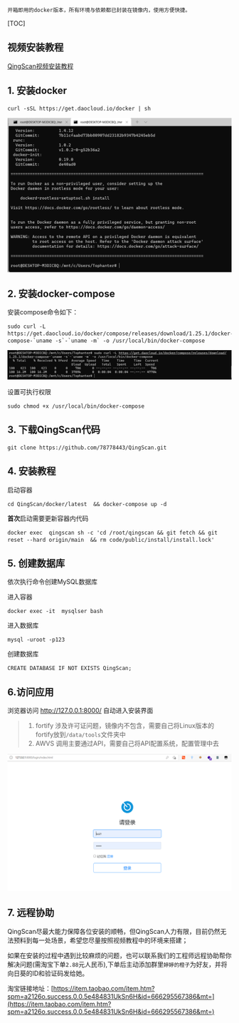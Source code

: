     开箱即用的docker版本，所有环境与依赖都已封装在镜像内，使用方便快捷。

[TOC]

## 视频安装教程

[QingScan视频安装教程](https://www.bilibili.com/video/BV1wP4y1G74V)


## 1. 安装docker
```
curl -sSL https://get.daocloud.io/docker | sh
```

![](images/20211203153747.png)

## 2. 安装docker-compose

安装compose命令如下：
```
sudo curl -L https://get.daocloud.io/docker/compose/releases/download/1.25.1/docker-compose-`uname -s`-`uname -m` -o /usr/local/bin/docker-compose
```
![](images/20211203154742.png)

设置可执行权限
```
sudo chmod +x /usr/local/bin/docker-compose
```

## 3. 下载QingScan代码
```
git clone https://github.com/78778443/QingScan.git
```

## 4. 安装教程
启动容器
```
cd QingScan/docker/latest  && docker-compose up -d 
```

 <b>首次</b>启动需要更新容器内代码
```
docker exec  qingscan sh -c 'cd /root/qingscan && git fetch && git reset --hard origin/main  && rm code/public/install/install.lock' 
```
## 5. 创建数据库
依次执行命令创建MySQL数据库

进入容器
```
docker exec -it  mysqlser bash
``` 

进入数据库

```
mysql -uroot -p123
```

创建数据库
```
CREATE DATABASE IF NOT EXISTS QingScan;
```

## 6.访问应用

浏览器访问  http://127.0.0.1:8000/ 自动进入安装界面

> 1. fortify 涉及许可证问题，镜像内不包含，需要自己将Linux版本的fortify放到`/data/tools`文件夹中
> 2. AWVS 调用主要通过API，需要自己将API配置系统，配置管理中去

![](images/20211206164654.png)

## 7. 远程协助

QingScan尽最大能力保障各位安装的顺畅，但QingScan人力有限，目前仍然无法预料到每一处场景，希望您尽量按照视频教程中的环境来搭建；

如果在安装的过程中遇到比较麻烦的问题，也可以联系我们的工程师远程协助帮你解决问题(需淘宝下单`2.88`元人民币),下单后主动添加群里`婷婷的橙子`为好友，并将向日葵的ID和验证码发给她。

淘宝链接地址：[https://item.taobao.com/item.htm?spm=a2126o.success.0.0.5e484831UkSn6H&id=666295567386&mt=](https://item.taobao.com/item.htm?spm=a2126o.success.0.0.5e484831UkSn6H&id=666295567386&mt=)
